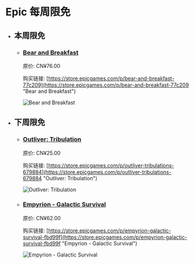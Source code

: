 # Epic 每周限免

- ## 本周限免


  - ### [Bear and Breakfast](https://store.epicgames.com/p/bear-and-breakfast-77c209 "Bear and Breakfast")

    原价: CN¥76.00

    购买链接: [https://store.epicgames.com/p/bear-and-breakfast-77c209](https://store.epicgames.com/p/bear-and-breakfast-77c209 "Bear and Breakfast")

    ![Bear and Breakfast](https://cdn1.epicgames.com/spt-assets/9f8b082e3cf84425be6aa563f0ddc2a0/bear-and-breakfast-offer-1ck44.jpg)


- ## 下周限免


  - ### [Outliver: Tribulation](https://store.epicgames.com/p/outliver-tribulations-679884 "Outliver: Tribulation")

    原价: CN¥25.00

    购买链接: [https://store.epicgames.com/p/outliver-tribulations-679884](https://store.epicgames.com/p/outliver-tribulations-679884 "Outliver: Tribulation")

    ![Outliver: Tribulation](https://cdn1.epicgames.com/spt-assets/b3880830b9a54ae7bf9262ec56487f2f/outliver--tribulation-1hong.png)


  - ### [Empyrion - Galactic Survival](https://store.epicgames.com/p/empyrion-galactic-survival-fbd99f "Empyrion - Galactic Survival")

    原价: CN¥62.00

    购买链接: [https://store.epicgames.com/p/empyrion-galactic-survival-fbd99f](https://store.epicgames.com/p/empyrion-galactic-survival-fbd99f "Empyrion - Galactic Survival")

    ![Empyrion - Galactic Survival](https://cdn1.epicgames.com/spt-assets/25da1d05381345f6b50cca947a2fc2fc/empyrion--galactic-survival-1fmc8.jpg)

